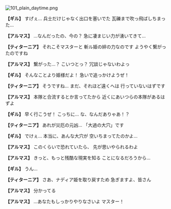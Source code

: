 
![101_plain_daytime.png](../images/backgrounds/101_plain_daytime.png)

**【ギル】**
すげぇ…
兵士だけじゃなく出口を塞いでた
瓦礫まで吹っ飛ばしちまった…

**【アルマス】**
…なんだったの、今の？
急に凄まじい力が湧いてきて…

**【ティターニア】**
それこそマスターと
斬ル姫の絆の力なのです
ようやく繋がったのですね

**【アルマス】**
繋がった…？
こいつとっ？
冗談じゃないわよっ

**【ギル】**
そんなことより姫様だよ！
急いで追っかけようぜ！

**【ティターニア】**
そうですね…
まだ、それほど遠くへは
行っていないはずです

**【アルマス】**
本隊と合流するとか言ってたから
近くにあいつらの本隊があるはずよ

**【ギル】**
早く行こうぜ！
こっちに…
な、なんだありゃあ！？

**【ティターニア】**
あれが災厄の元凶…
「大過の大穴」です

**【ギル】**
でけぇ…
本当に、あんな大穴が
空いちまってたのかよ…

**【アルマス】**
このくらいで恐れていたら、
先が思いやられるわよ

**【アルマス】**
きっと、もっと残酷な現実を知る
ことになるだろうから…

**【ギル】**
うん…

**【ティターニア】**
さあ、ナディア姫を取り戻すため
急ぎますよ、皆さん

**【アルマス】**
分かってる

**【アルマス】**
…あなたもしっかりやりなさいよ
マスター！